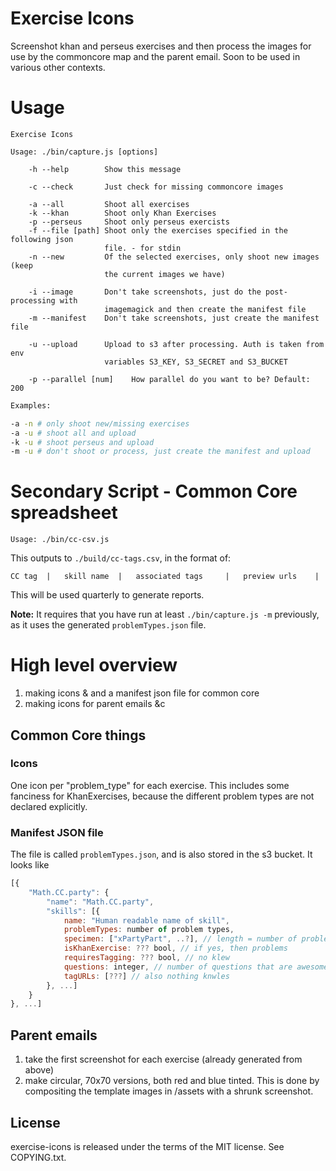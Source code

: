 
# Exercise Icons

Screenshot khan and perseus exercises and then process the images for use by
the commoncore map and the parent email. Soon to be used in various other
contexts.

# Usage

<!-- *NOTE:* this was copied from /bin/usage.txt. DON'T MODIFY unless you change
that file too. -->

```
Exercise Icons

Usage: ./bin/capture.js [options]

    -h --help        Show this message

    -c --check       Just check for missing commoncore images

    -a --all         Shoot all exercises
    -k --khan        Shoot only Khan Exercises
    -p --perseus     Shoot only perseus exercists
    -f --file [path] Shoot only the exercises specified in the following json
                     file. - for stdin
    -n --new         Of the selected exercises, only shoot new images (keep
                     the current images we have)

    -i --image       Don't take screenshots, just do the post-processing with
                     imagemagick and then create the manifest file
    -m --manifest    Don't take screenshots, just create the manifest file

    -u --upload      Upload to s3 after processing. Auth is taken from env
                     variables S3_KEY, S3_SECRET and S3_BUCKET

    -p --parallel [num]    How parallel do you want to be? Default: 200
```

```sh
Examples:

-a -n # only shoot new/missing exercises
-a -u # shoot all and upload
-k -u # shoot perseus and upload
-m -u # don't shoot or process, just create the manifest and upload
```

# Secondary Script - Common Core spreadsheet

```
Usage: ./bin/cc-csv.js
```

This outputs to `./build/cc-tags.csv`, in the format of:

```
CC tag  |   skill name  |   associated tags     |   preview urls    |
```

This will be used quarterly to generate reports.

**Note:** It requires that you have run at least `./bin/capture.js -m`
previously, as it uses the generated `problemTypes.json` file.

# High level overview

1. making icons & and a manifest json file for common core
2. making icons for parent emails &c

## Common Core things

### Icons

One icon per "problem_type" for each exercise. This includes some fanciness for
KhanExercises, because the different problem types are not declared explicitly.

### Manifest JSON file

The file is called `problemTypes.json`, and is also stored in the s3 bucket.
It looks like

```js
[{
    "Math.CC.party": {
        "name": "Math.CC.party",
        "skills": [{
            name: "Human readable name of skill",
            problemTypes: number of problem types,
            specimen: ["xPartyPart", ..?], // length = number of problem types
            isKhanExercise: ??? bool, // if yes, then problems
            requiresTagging: ??? bool, // no klew
            questions: integer, // number of questions that are awesome.
            tagURLs: [???] // also nothing knwles
        }, ...]
    }
}, ...]
```

## Parent emails

1. take the first screenshot for each exercise (already generated from above)
2. make circular, 70x70 versions, both red and blue tinted. This is done by
compositing the template images in /assets with a shrunk screenshot.

## License
exercise-icons is released under the terms of the MIT license. See COPYING.txt.
